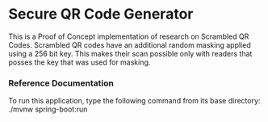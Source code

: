 # Secure QR Code Generator
This is a Proof of Concept implementation of research on Scrambled QR Codes.
Scrambled QR codes have an additional random masking applied using a 256 bit key.
This makes their scan possible only with readers that posses the key that was used
for masking.

### Reference Documentation
To run this application, type the following command from its base directory:
./mvnw spring-boot:run


